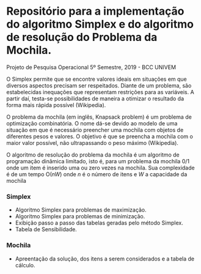 # Repositório para a implementação do algoritmo Simplex e do algoritmo de resolução do Problema da Mochila.

Projeto de Pesquisa Operacional
5º Semestre, 2019 - BCC UNIVEM

O Simplex permite que se encontre valores ideais em situações em que diversos aspectos precisam ser respeitados. Diante de um problema, são estabelecidas inequações que representam restrições para as variáveis. A partir daí, testa-se possibilidades de maneira a otimizar o resultado da forma mais rápida possível (Wikipedia).

O problema da mochila (em inglês, Knapsack problem) é um problema de optimização combinatória. O nome dá-se devido ao modelo de uma situação em que é necessário preencher uma mochila com objetos de diferentes pesos e valores. O objetivo é que se preencha a mochila com o maior valor possível, não ultrapassando o peso máximo (Wikipedia).

O algoritmo de resolução do problema da mochila é um algoritmo de programação dinâmica limitado, isto é, para um problema da mochila 0/1 onde um item é inserido uma ou zero vezes na mochila. Sua complexidade é de um tempo O(*nW*) onde *n* é o número de itens e *W* a capacidade da mochila

### Simplex

- Algoritmo Simplex para problemas de maximização.
- Algoritmo Simplex para problemas de minimização.
- Exibição passo a passo das tabelas geradas pelo método Simplex.
- Tabela de Sensibilidade.

### Mochila

- Apreentação da solução, dos itens a serem considerados e a tabela de cálculo.

